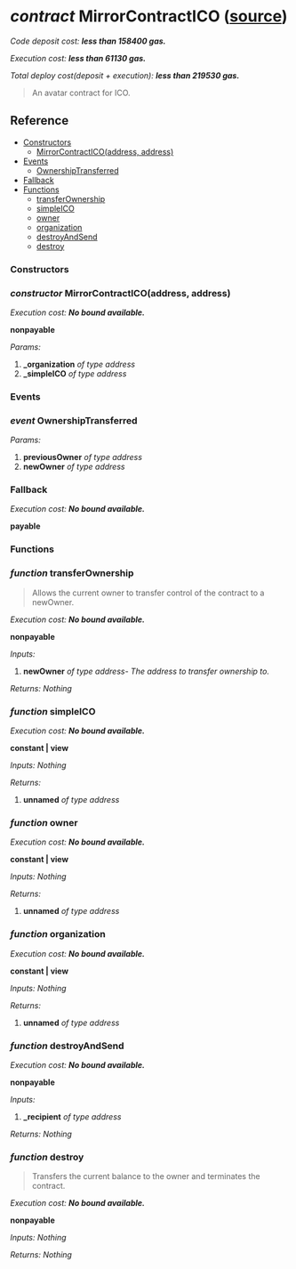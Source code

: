 # *contract* MirrorContractICO ([source](https://github.com/daostack/daostack/tree/master/./contracts/universalSchemes/SimpleICO.sol))
*Code deposit cost: **less than 158400 gas.***

*Execution cost: **less than 61130 gas.***

*Total deploy cost(deposit + execution): **less than 219530 gas.***

> An avatar contract for ICO.


## Reference
- [Constructors](#constructors)
    - [MirrorContractICO(address, address)](#constructor-mirrorcontracticoaddress-address)
- [Events](#events)
    - [OwnershipTransferred](#event-ownershiptransferred)
- [Fallback](#fallback)
- [Functions](#functions)
    - [transferOwnership](#function-transferownership)
    - [simpleICO](#function-simpleico)
    - [owner](#function-owner)
    - [organization](#function-organization)
    - [destroyAndSend](#function-destroyandsend)
    - [destroy](#function-destroy)
### Constructors
### *constructor* MirrorContractICO(address, address)

*Execution cost: **No bound available.***

**nonpayable**

*Params:*
1. **_organization** *of type address*
2. **_simpleICO** *of type address*


### Events
### *event* OwnershipTransferred
*Params:*
1. **previousOwner** *of type address*
2. **newOwner** *of type address*


### Fallback
*Execution cost: **No bound available.***

**payable**



### Functions
### *function* transferOwnership
> Allows the current owner to transfer control of the contract to a newOwner.

*Execution cost: **No bound available.***

**nonpayable**

*Inputs:*
1. **newOwner** *of type address- The address to transfer ownership to.*

*Returns:*
*Nothing*


### *function* simpleICO

*Execution cost: **No bound available.***

**constant | view**

*Inputs:*
*Nothing*

*Returns:*
1. **unnamed** *of type address*


### *function* owner

*Execution cost: **No bound available.***

**constant | view**

*Inputs:*
*Nothing*

*Returns:*
1. **unnamed** *of type address*


### *function* organization

*Execution cost: **No bound available.***

**constant | view**

*Inputs:*
*Nothing*

*Returns:*
1. **unnamed** *of type address*


### *function* destroyAndSend

*Execution cost: **No bound available.***

**nonpayable**

*Inputs:*
1. **_recipient** *of type address*

*Returns:*
*Nothing*


### *function* destroy
> Transfers the current balance to the owner and terminates the contract.

*Execution cost: **No bound available.***

**nonpayable**

*Inputs:*
*Nothing*

*Returns:*
*Nothing*


